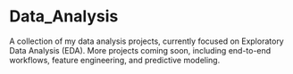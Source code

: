 # Data_Analysis
A collection of my data analysis projects, currently focused on Exploratory Data Analysis (EDA). More projects coming soon, including end-to-end workflows, feature engineering, and predictive modeling.
